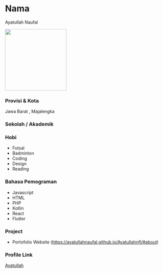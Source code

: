 # Nama
Ayatullah Naufal

<img src="https://avatars.githubusercontent.com/u/25188959?v=4" width="200" height="200" align="center"/>

### Provisi & Kota

Jawa Barat , Majalengka

### Sekolah / Akademik


### Hobi

- Futsal
- Badminton
- Coding
- Design
- Reading


### Bahasa Pemograman 

- Javascript
- HTML
- PHP
- Kotlin
- React
- Flutter

### Project
- Portofolio Website (https://ayatullahnaufal.github.io/Ayatullahnfl/#about)


### Profile Link

[Ayatullah](https://github.com/ayatullahnaufal)
